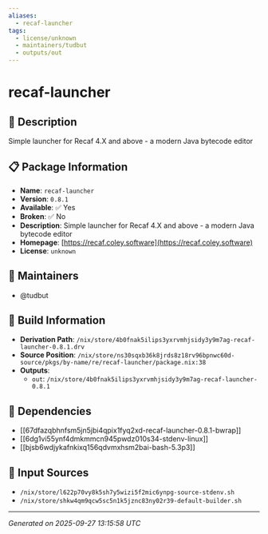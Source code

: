 ```yaml
---
aliases:
  - recaf-launcher
tags:
  - license/unknown
  - maintainers/tudbut
  - outputs/out
---
```


# recaf-launcher

## 📝 Description

Simple launcher for Recaf 4.X and above - a modern Java bytecode editor

## 📋 Package Information

- **Name**: `recaf-launcher`
- **Version**: `0.8.1`
- **Available**: ✅ Yes
- **Broken**: ✅ No
- **Description**: Simple launcher for Recaf 4.X and above - a modern Java bytecode editor
- **Homepage**: [https://recaf.coley.software](https://recaf.coley.software)
- **License**: `unknown`
## 👥 Maintainers

- @tudbut


## 🔧 Build Information

- **Derivation Path**: `/nix/store/4b0fnak5ilips3yxrvmhjsidy3y9m7ag-recaf-launcher-0.8.1.drv`
- **Source Position**: `/nix/store/ns30sqxb36k8jrds8z18rv96bpnwc60d-source/pkgs/by-name/re/recaf-launcher/package.nix:38`
- **Outputs**:
  - `out`:  `/nix/store/4b0fnak5ilips3yxrvmhjsidy3y9m7ag-recaf-launcher-0.8.1`

## 🔗 Dependencies

- [[67dfazqbhnfsm5jn5jbi4qpix1fyq2xd-recaf-launcher-0.8.1-bwrap]]
- [[6dg1vi55ynf4dmkmmcn945pwdz010s34-stdenv-linux]]
- [[bjsb6wdjykafnkixq156qdvmxhsm2bai-bash-5.3p3]]

## 📁 Input Sources

- `/nix/store/l622p70vy8k5sh7y5wizi5f2mic6ynpg-source-stdenv.sh`
- `/nix/store/shkw4qm9qcw5sc5n1k5jznc83ny02r39-default-builder.sh`

---
*Generated on 2025-09-27 13:15:58 UTC*
